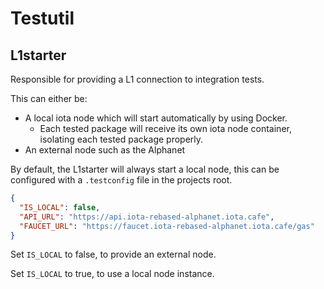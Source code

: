 # Testutil

## L1starter

Responsible for providing a L1 connection to integration tests.

This can either be:

* A local iota node which will start automatically by using Docker. 
  * Each tested package will receive its own iota node container, isolating each tested package properly.
* An external node such as the Alphanet

By default, the L1starter will always start a local node, this can be configured with a `.testconfig` file in the projects root.

```json
{
  "IS_LOCAL": false,
  "API_URL": "https://api.iota-rebased-alphanet.iota.cafe",
  "FAUCET_URL": "https://faucet.iota-rebased-alphanet.iota.cafe/gas"
}
```

Set `IS_LOCAL` to false, to provide an external node.

Set `IS_LOCAL` to true, to use a local node instance. 